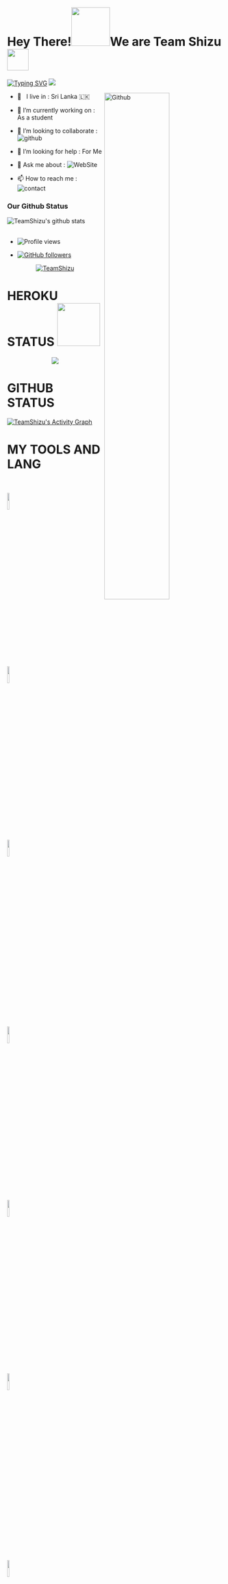 

# Hey There!<img src="https://i.pinimg.com/originals/01/63/6c/01636c5434cd0462086620c60fdfec16.gif" width=90px>We are Team Shizu<img src="https://raw.githubusercontent.com/MartinHeinz/MartinHeinz/master/wave.gif" width="50px">

[![Typing SVG](https://readme-typing-svg.herokuapp.com?color=000000&lines=-%3E+I+am+Rasindu+Gimhan;-%3E+Web+Developer;-%3E+Graphic+Designer;-%3EYoutuber;-%3E+Music+Lover;-%3E+Programmer;-%3E+Bot+Developer)](https://git.io/typing-svg)
<img src="https://telegra.ph/file/89336a96eb696d94558ba.jpg" style="max-width:100%;">

<img width="55%" align="right" alt="Github" src="https://raw.githubusercontent.com/onimur/.github/master/.resources/git-header.svg" />

<!-- Your badges

You can use the website to generate badges: https://shields.io/

-->

-  🚶‍ &nbsp; I live in : Sri Lanka 🇱🇰  <br>

-  🔭 I’m currently working on : As a student  <br>

-  👯 I’m looking to collaborate : ![github](https://img.shields.io/badge/On-Github-black)  <br>

-  🤔 I’m looking for help : For  Me  <br>

-  💬 Ask me about : ![WebSite](https://img.shields.io/badge/Go%20to-Youtube-red) <br>

-  📫 How to reach me : ![contact](https://img.shields.io/badge/Contact%20me-On%20Telegram-blue)

### Our Github Status



<img align="center" alt="TeamShizu's github stats" src="https://github-readme-stats.vercel.app/api?username=TeamShizu&show_icons=true&theme=midnight-purple" />

  </a>

<br>

<br>

- ![Profile views](https://gpvc.arturio.dev/TeamShizu)

- [![GitHub followers](https://img.shields.io/github/followers/TeamShizu.svg?style=social&label=Follow&maxAge=2592000)](https://github.com/TeamShizu?tab=followers)

  

<p align="center"> <a href="https://github.com/TeamShizu"><img src="https://github-profile-trophy.vercel.app/?username=TeamShizu&no-bg=true" alt="TeamShizu" /></a> </p>

# HEROKU STATUS <img src="https://octodex.github.com/images/daftpunktocat-thomas.gif" width=100px>


<p align="center">

  

<img src="https://github-readme-streak-stats.herokuapp.com/?user=TeamShizu#version3"/>



</p>

# GITHUB STATUS

  <a href="https://github.com/TeamShizu"><img alt="TeamShizu's Activity Graph" src="https://activity-graph.herokuapp.com/graph?username=TeamShizu&bg_color=1F222E&color=F8D866&line=F85D7F&point=FFFFFF&hide_border=true" /></a>

# MY TOOLS AND LANG

<p align ="left">

  <br />

  <code><img width="10%"  src="https://www.vectorlogo.zone/logos/json/json-ar21.svg"></code>

  <code><img width="10%"   src="https://www.vectorlogo.zone/logos/git-scm/git-scm-ar21.svg"></code>

  <code><img width="10%"   src="https://www.vectorlogo.zone/logos/python/python-ar21.svg"></code>

  <br />

  <code><img width="10%"  src="https://www.vectorlogo.zone/logos/mysql/mysql-ar21.svg"></code>

  <code><img width="10%"  src="https://www.vectorlogo.zone/logos/sqlite/sqlite-ar21.svg"></code>

  <code><img width="10%"  src="https://www.vectorlogo.zone/logos/firebase/firebase-ar21.svg"></code>

  <br />

  <code><img width="10%"  src="https://www.vectorlogo.zone/logos/w3_html5/w3_html5-ar21.svg"></code>

  <code><img width="10%"  src="https://www.vectorlogo.zone/logos/github/github-ar21.svg"></code>

  <code><img width="10%"  src="https://www.vectorlogo.zone/logos/gitlab/gitlab-ar21.svg"></code>

  <br>

</p>  

# MOST USED LANGUAGES

![NOICE](https://github-readme-stats.vercel.app/api/top-langs/?username=TeamShizu&theme=dark&show_icons=true)

# CONTACT ME ON

<!-- Your badges

You can use the website to generate badges: https://shields.io/

-->

<a href="https://t.me/Mr_Rasiyaa"><img src="https://telegra.ph/file/0f297dcdbae3351330a74.jpg" width="150px" height="150px" /></a> 

|:---------------------------------------------------------------------------------------------------------------------------------------: |

*[TeamShizu](https://t.me/Mr_Rasiyaa)*                                                                                

 <a href="https://t.me/Mr_Rasiyaa"><img src="https://cdn4.iconfinder.com/data/icons/logos-and-brands/512/335_Telegram_logo-256.png" width="32px" height="32px"></a> <a href="#"><img src="https://cdn2.iconfinder.com/data/icons/social-icons-33/128/Instagram-256.png" width="32px" height="32px"></a>                                                                                                                                                                <a href="https://youtube.com/c/MrRGYT"><img src="https://cdn3.iconfinder.com/data/icons/2018-social-media-logotypes/1000/2018_social_media_popular_app_logo_youtube-256.png" width="32px" height="32px"></a>              <a href="#"><img src="https://cdn2.iconfinder.com/data/icons/social-media-2285/512/1_Twitter_colored_svg-256.png" width="32px" height="32px">                                                                   

    

                                                              

### Support Group:

<a href="https://t.me/ShizuSupport_Official"><img src="https://img.shields.io/badge/Shizu%20Support-Join%20Telegram%20Group-blue.svg?logo=telegram"></a>

### Telegram Bots Channel:

<a href="https://t.me/ShizuUpdates"><img src="https://img.shields.io/badge/Shizu%20Updates-Join%20Telegram%20Channel-blue.svg?logo=telegram"></a>

<p align="left">

 

<a href="https://t.me/Mr_Rasiyaa" target="blank"><img align="center" src="https://cdn4.iconfinder.com/data/icons/logos-and-brands/512/335_Telegram_logo-256.png"  height="40" width="40" /></a> &nbsp;&nbsp;

<a href="#" target="blank"><img align="center" src="https://cdn2.iconfinder.com/data/icons/social-icons-33/128/Instagram-256.png"  height="40" width="40" /></a> &nbsp;&nbsp;

<a href="https://www.youtube.com/c/MrRGYT" target="blank"><img align="center" src="https://cdn3.iconfinder.com/data/icons/2018-social-media-logotypes/1000/2018_social_media_popular_app_logo_youtube-256.png" height="40" width="40" /></a> &nbsp;&nbsp;

<a href="#" target="blank"><img align="center" src="https://cdn2.iconfinder.com/data/icons/social-media-2285/512/1_Twitter_colored_svg-256.png" height="40" width="40" /></a> &nbsp;&nbsp;

</p>

                                                              

 **Visitors Count**  

![VisitorCount](https://profile-counter.glitch.me/{TeamShizu}/count.svg)

